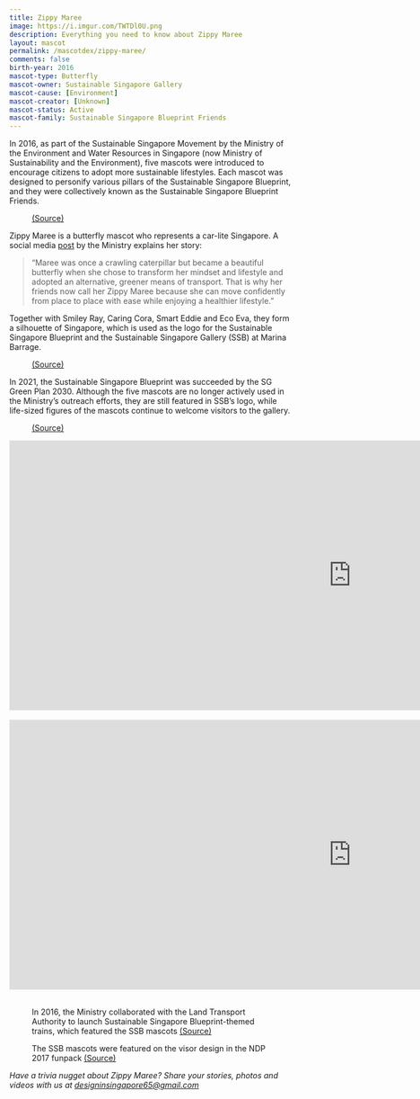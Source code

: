 ```yaml
---
title: Zippy Maree
image: https://i.imgur.com/TWTDl0U.png
description: Everything you need to know about Zippy Maree
layout: mascot
permalink: /mascotdex/zippy-maree/
comments: false
birth-year: 2016
mascot-type: Butterfly
mascot-owner: Sustainable Singapore Gallery
mascot-cause: [Environment]
mascot-creator: [Unknown]
mascot-status: Active
mascot-family: Sustainable Singapore Blueprint Friends
---
```


In 2016, as part of the Sustainable Singapore Movement by the Ministry of the Environment and Water Resources in Singapore (now Ministry of Sustainability and the Environment), five mascots were introduced to encourage citizens to adopt more sustainable lifestyles. Each mascot was designed to personify various pillars of the Sustainable Singapore Blueprint, and they were collectively known as the Sustainable Singapore Blueprint Friends.

<figure>
<img src="https://i.imgur.com/t4OaCMf.png" alt="">
<figcaption><a href="https://www.facebook.com/ssgallery.sg/" target="_blank">(Source)</a></figcaption>
</figure>

Zippy Maree is a butterfly mascot who represents a car-lite Singapore. A social media <a href="https://www.facebook.com/MSEsingapore/videos/1303323399718879/" target="_blank">post</a> by the Ministry explains her story: 

<blockquote>“Maree was once a crawling caterpillar but became a beautiful butterfly when she chose to transform her mindset and lifestyle and adopted an alternative, greener means of transport. That is why her friends now call her Zippy Maree because she can move confidently from place to place with ease while enjoying a healthier lifestyle.”</blockquote>

Together with Smiley Ray, Caring Cora, Smart Eddie and Eco Eva, they form a silhouette of Singapore, which is used as the logo for the Sustainable Singapore Blueprint and the Sustainable Singapore Gallery (SSB) at Marina Barrage.

<figure>
<img src="https://i.imgur.com/WxNt9Na.png" alt="">
<figcaption><a href="https://www.facebook.com/photo/?fbid=1289884707729415&set=a.234440306607199" target="_blank">(Source)</a></figcaption>
</figure>

In 2021, the Sustainable Singapore Blueprint was succeeded by the SG Green Plan 2030. Although the five mascots are no longer actively used in the Ministry’s outreach efforts, they are still featured in SSB’s logo, while life-sized figures of the mascots continue to welcome visitors to the gallery.

<figure>
<img src="https://i.imgur.com/BZ1Uode.jpg" alt="">
<figcaption><a href="https://lh3.googleusercontent.com/p/AF1QipPjkiierwHxDyNEjRWPmKBYXTy_QKugNM14NaUT=s680-w680-h510" target="_blank">(Source)</a></figcaption>
</figure>

<div class="video-responsive">
<iframe width="1217" height="480" src="https://www.youtube.com/embed/jHqDSmavnTg?list=PLufsUwaI-DoGXFAY9rHe1BSi4SOcsW3rV" title="Travelling Without Maree" frameborder="0" allow="accelerometer; autoplay; clipboard-write; encrypted-media; gyroscope; picture-in-picture; web-share" referrerpolicy="strict-origin-when-cross-origin" allowfullscreen></iframe>
</div>
<br>

<div class="video-responsive">
<iframe width="1217" height="480" src="https://www.youtube.com/embed/6UIEr9nOU3c?list=PLufsUwaI-DoGXFAY9rHe1BSi4SOcsW3rV" title="Zippy Maree: A Car-Lite Singapore" frameborder="0" allow="accelerometer; autoplay; clipboard-write; encrypted-media; gyroscope; picture-in-picture; web-share" referrerpolicy="strict-origin-when-cross-origin" allowfullscreen></iframe>
</div>
<br>

<figure>
<img src="https://i.imgur.com/v3xEJdb.jpg" alt="">
<figcaption>In 2016, the Ministry collaborated with the Land Transport Authority to launch Sustainable Singapore Blueprint-themed trains, which featured the SSB mascots <a href="https://www.facebook.com/photo/?fbid=1252355244834709&set=zippy-maree-represents-one-of-the-ssb-2015-focus-areas-a-carlite-singapore-did-y" target="_blank">(Source)</a></figcaption>
</figure>

<figure>
<img src="https://i.imgur.com/U29FqTb.png" alt="">
<figcaption>The SSB mascots were featured on the visor design in the NDP 2017 funpack <a href="https://www.facebook.com/watch/?v=10154811932837934" target="_blank">(Source)</a></figcaption>
</figure>

<i>Have a trivia nugget about Zippy Maree? Share your stories, photos and videos with us at designinsingapore65@gmail.com</i>






